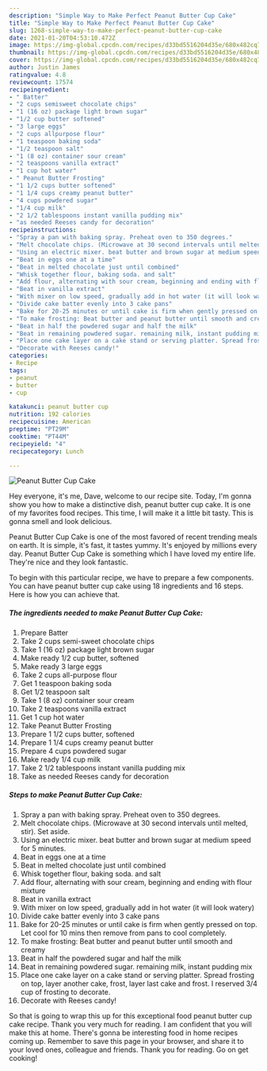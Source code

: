 ```yaml
---
description: "Simple Way to Make Perfect Peanut Butter Cup Cake"
title: "Simple Way to Make Perfect Peanut Butter Cup Cake"
slug: 1268-simple-way-to-make-perfect-peanut-butter-cup-cake
date: 2021-01-20T04:53:10.472Z
image: https://img-global.cpcdn.com/recipes/d33bd5516204d35e/680x482cq70/peanut-butter-cup-cake-recipe-main-photo.jpg
thumbnail: https://img-global.cpcdn.com/recipes/d33bd5516204d35e/680x482cq70/peanut-butter-cup-cake-recipe-main-photo.jpg
cover: https://img-global.cpcdn.com/recipes/d33bd5516204d35e/680x482cq70/peanut-butter-cup-cake-recipe-main-photo.jpg
author: Justin James
ratingvalue: 4.8
reviewcount: 17574
recipeingredient:
- " Batter"
- "2 cups semisweet chocolate chips"
- "1 (16 oz) package light brown sugar"
- "1/2 cup butter softened"
- "3 large eggs"
- "2 cups allpurpose flour"
- "1 teaspoon baking soda"
- "1/2 teaspoon salt"
- "1 (8 oz) container sour cream"
- "2 teaspoons vanilla extract"
- "1 cup hot water"
- " Peanut Butter Frosting"
- "1 1/2 cups butter softened"
- "1 1/4 cups creamy peanut butter"
- "4 cups powdered sugar"
- "1/4 cup milk"
- "2 1/2 tablespoons instant vanilla pudding mix"
- "as needed Reeses candy for decoration"
recipeinstructions:
- "Spray a pan with baking spray. Preheat oven to 350 degrees."
- "Melt chocolate chips. (Microwave at 30 second intervals until melted, stir). Set aside."
- "Using an electric mixer. beat butter and brown sugar at medium speed for 5 minutes."
- "Beat in eggs one at a time"
- "Beat in melted chocolate just until combined"
- "Whisk together flour, baking soda. and salt"
- "Add flour, alternating with sour cream, beginning and ending with flour mixture"
- "Beat in vanilla extract"
- "With mixer on low speed, gradually add in hot water (it will look watery)"
- "Divide cake batter evenly into 3 cake pans"
- "Bake for 20-25 minutes or until cake is firm when gently pressed on top. Let cool for 10 mins then remove from pans to cool completely."
- "To make frosting: Beat butter and peanut butter until smooth and creamy"
- "Beat in half the powdered sugar and half the milk"
- "Beat in remaining powdered sugar. remaining milk, instant pudding mix"
- "Place one cake layer on a cake stand or serving platter. Spread frosting on top, layer another cake, frost, layer last cake and frost. I reserved 3/4 cup of frosting to decorate."
- "Decorate with Reeses candy!"
categories:
- Recipe
tags:
- peanut
- butter
- cup

katakunci: peanut butter cup 
nutrition: 192 calories
recipecuisine: American
preptime: "PT29M"
cooktime: "PT44M"
recipeyield: "4"
recipecategory: Lunch

---
```



![Peanut Butter Cup Cake](https://img-global.cpcdn.com/recipes/d33bd5516204d35e/680x482cq70/peanut-butter-cup-cake-recipe-main-photo.jpg)

Hey everyone, it's me, Dave, welcome to our recipe site. Today, I'm gonna show you how to make a distinctive dish, peanut butter cup cake. It is one of my favorites food recipes. This time, I will make it a little bit tasty. This is gonna smell and look delicious.

Peanut Butter Cup Cake is one of the most favored of recent trending meals on earth. It is simple, it's fast, it tastes yummy. It's enjoyed by millions every day. Peanut Butter Cup Cake is something which I have loved my entire life. They're nice and they look fantastic.




To begin with this particular recipe, we have to prepare a few components. You can have peanut butter cup cake using 18 ingredients and 16 steps. Here is how you can achieve that.

<!--inarticleads1-->

##### The ingredients needed to make Peanut Butter Cup Cake:

1. Prepare  Batter
1. Take 2 cups semi-sweet chocolate chips
1. Take 1 (16 oz) package light brown sugar
1. Make ready 1/2 cup butter, softened
1. Make ready 3 large eggs
1. Take 2 cups all-purpose flour
1. Get 1 teaspoon baking soda
1. Get 1/2 teaspoon salt
1. Take 1 (8 oz) container sour cream
1. Take 2 teaspoons vanilla extract
1. Get 1 cup hot water
1. Take  Peanut Butter Frosting
1. Prepare 1 1/2 cups butter, softened
1. Prepare 1 1/4 cups creamy peanut butter
1. Prepare 4 cups powdered sugar
1. Make ready 1/4 cup milk
1. Take 2 1/2 tablespoons instant vanilla pudding mix
1. Take as needed Reeses candy for decoration




<!--inarticleads2-->

##### Steps to make Peanut Butter Cup Cake:

1. Spray a pan with baking spray. Preheat oven to 350 degrees.
1. Melt chocolate chips. (Microwave at 30 second intervals until melted, stir). Set aside.
1. Using an electric mixer. beat butter and brown sugar at medium speed for 5 minutes.
1. Beat in eggs one at a time
1. Beat in melted chocolate just until combined
1. Whisk together flour, baking soda. and salt
1. Add flour, alternating with sour cream, beginning and ending with flour mixture
1. Beat in vanilla extract
1. With mixer on low speed, gradually add in hot water (it will look watery)
1. Divide cake batter evenly into 3 cake pans
1. Bake for 20-25 minutes or until cake is firm when gently pressed on top. Let cool for 10 mins then remove from pans to cool completely.
1. To make frosting: Beat butter and peanut butter until smooth and creamy
1. Beat in half the powdered sugar and half the milk
1. Beat in remaining powdered sugar. remaining milk, instant pudding mix
1. Place one cake layer on a cake stand or serving platter. Spread frosting on top, layer another cake, frost, layer last cake and frost. I reserved 3/4 cup of frosting to decorate.
1. Decorate with Reeses candy!




So that is going to wrap this up for this exceptional food peanut butter cup cake recipe. Thank you very much for reading. I am confident that you will make this at home. There's gonna be interesting food in home recipes coming up. Remember to save this page in your browser, and share it to your loved ones, colleague and friends. Thank you for reading. Go on get cooking!
